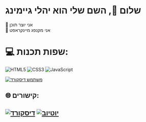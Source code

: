 # שלום 👋, השם שלי הוא יהלי גיימינג
🎥 אני יוצר תוכן<br>🤖 אני מקנפג מיינקראפט

# 💻 שפות תכנות:
![HTML5](https://img.shields.io/badge/html5-%23E34F26.svg?style=for-the-badge&logo=html5&logoColor=white) ![CSS3](https://img.shields.io/badge/css3-%231572B6.svg?style=for-the-badge&logo=css3&logoColor=white) ![JavaScript](https://img.shields.io/badge/javascript-%23323330.svg?style=for-the-badge&logo=javascript&logoColor=%23F7DF1E)

[![משתמש דיסקורד](https://lanyard.cnrad.dev/api/740548465737596998)](https://discord.com/users/740548465737596998)

## 🌐 קישורים:
[![דיסקורד](https://img.shields.io/badge/Discord-%237289DA.svg?logo=discord&logoColor=white)](https://yaligaming.com/discord) [![יוטיוב](https://img.shields.io/badge/YouTube-%23FF0000.svg?logo=YouTube&logoColor=white)](https://youtube.com/@yaligaming) 
---

<!-- Proudly created with GPRM ( https://gprm.itsvg.in ) -->
